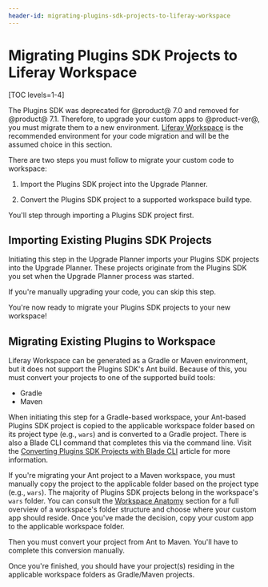 ```yaml
---
header-id: migrating-plugins-sdk-projects-to-liferay-workspace
---
```


# Migrating Plugins SDK Projects to Liferay Workspace

[TOC levels=1-4]

The Plugins SDK was deprecated for @product@ 7.0 and removed for @product@ 7.1.
Therefore, to upgrade your custom apps to @product-ver@, you must migrate them
to a new environment. 
[Liferay Workspace](/docs/7-1/tutorials/-/knowledge_base/t/liferay-workspace) is
the recommended environment for your code migration and will be the assumed
choice in this section.

There are two steps you must follow to migrate your custom code to workspace:

1. Import the Plugins SDK project into the Upgrade Planner.

2. Convert the Plugins SDK project to a supported workspace build type.

You'll step through importing a Plugins SDK project first.

## Importing Existing Plugins SDK Projects

Initiating this step in the Upgrade Planner imports your Plugins SDK
projects into the Upgrade Planner. These projects originate from the
Plugins SDK you set when the Upgrade Planner process was started.

If you're manually upgrading your code, you can skip this step.

You're now ready to migrate your Plugins SDK projects to your new workspace!

## Migrating Existing Plugins to Workspace

Liferay Workspace can be generated as a Gradle or Maven environment, but it does
not support the Plugins SDK's Ant build. Because of this, you must convert your
projects to one of the supported build tools:

- Gradle
- Maven

When initiating this step for a Gradle-based workspace, your Ant-based Plugins
SDK project is copied to the applicable workspace folder based on its project
type (e.g., `wars`) and is converted to a Gradle project. There is also a Blade
CLI command that completes this via the command line. Visit the
[Converting Plugins SDK Projects with Blade CLI](/docs/7-1/tutorials/-/knowledge_base/t/converting-plugins-sdk-projects-with-blade-cli)
article for more information.

If you're migrating your Ant project to a Maven workspace, you must manually
copy the project to the applicable folder based on the project type (e.g.,
`wars`). The majority of Plugins SDK projects belong in the workspace's `wars`
folder. You can consult the
[Workspace Anatomy](/docs/7-1/tutorials/-/knowledge_base/t/configuring-a-liferay-workspace)
section for a full overview of a workspace's folder structure and choose where
your custom app should reside. Once you've made the decision, copy your custom
app to the applicable workspace folder.

Then you must convert your project from Ant to Maven. You'll have to
complete this conversion manually.

Once you're finished, you should have your project(s) residing in the applicable
workspace folders as Gradle/Maven projects.
